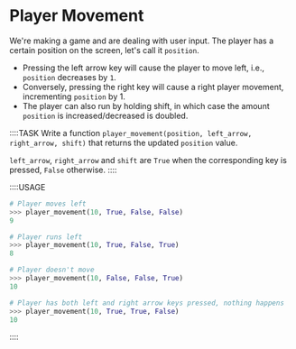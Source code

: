 # Player Movement

We're making a game and are dealing with user input.
The player has a certain position on the screen, let's call it `position`.

* Pressing the left arrow key will cause the player to move left, i.e., `position` decreases by `1`.
* Conversely, pressing the right key will cause a right player movement, incrementing `position` by 1.
* The player can also run by holding shift, in which case the amount `position` is increased/decreased is doubled.

::::TASK
Write a function `player_movement(position, left_arrow, right_arrow, shift)` that returns the updated `position` value.

`left_arrow`, `right_arrow` and `shift` are `True` when the corresponding key is pressed, `False` otherwise.
::::

::::USAGE

```python
# Player moves left
>>> player_movement(10, True, False, False)
9

# Player runs left
>>> player_movement(10, True, False, True)
8

# Player doesn't move
>>> player_movement(10, False, False, True)
10

# Player has both left and right arrow keys pressed, nothing happens
>>> player_movement(10, True, True, False)
10
```

::::
